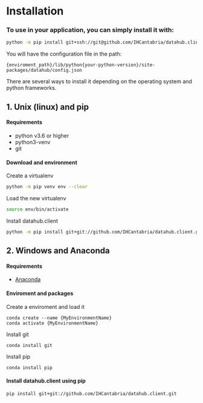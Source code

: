 # Installation
### To use in your application, you can simply install it with:

```sh
python -m pip install git+ssh://git@github.com/IHCantabria/datahub.client@v0.2.1#egg=datahubclient
``` 

You will have the configuration file in the path:

```
{enviroment_path}/lib/python{your-python-version}/site-packages/datahub/config.json
```

There are several ways to install it depending on the operating system and python frameworks.

## 1. Unix (linux) and pip

#### Requirements
* python v3.6 or higher
* python3-venv
* git

#### Download and environment

Create a virtualenv

```sh
python -m pip venv env --clear
```

Load the new virtualenv

```sh
source env/bin/activate
```

Install datahub.client

```sh
python -m pip install git+git://github.com/IHCantabria/datahub.client.git
```

## 2. Windows and Anaconda

#### Requirements
* [Anaconda](https://www.anaconda.com/products/individual#Downloads)

#### Enviroment and packages
Create a enviroment and load it

```
conda create --name {MyEnvironmentName}
conda activate {MyEnvironmentName}
```

Install git

```
conda install git
````

Install pip

```
conda install pip
````

#### Install datahub.client using pip

```
pip install git+git://github.com/IHCantabria/datahub.client.git
```